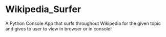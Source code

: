 # Wikipedia_Surfer
A Python Console App that surfs throughout Wikipedia for the given topic and gives to user to view in browser or in console!
